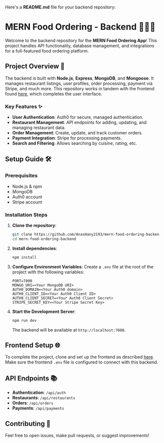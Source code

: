Here's a **README.md** file for your backend repository:

# MERN Food Ordering - Backend 🍔🍕🍜

Welcome to the backend repository for the **MERN Food Ordering App**! This project handles API functionality, database management, and integrations for a full-featured food ordering platform.

## Project Overview 🚀

The backend is built with **Node.js**, **Express**, **MongoDB**, and **Mongoose**. It manages restaurant listings, user profiles, order processing, payment via Stripe, and much more. This repository works in tandem with the frontend found [here](https://github.com/AnasHany2193/mern-food-ordering-frontend), which completes the user interface.

### Key Features ✨

- **User Authentication**: Auth0 for secure, managed authentication.
- **Restaurant Management**: API endpoints for adding, updating, and managing restaurant data.
- **Order Management**: Create, update, and track customer orders.
- **Payment Integration**: Stripe for processing payments.
- **Search and Filtering**: Allows searching by cuisine, rating, etc.

## Setup Guide 🛠

### Prerequisites

- Node.js & npm
- MongoDB
- Auth0 account
- Stripe account

### Installation Steps

1. **Clone the repository**:

   ```bash
   git clone https://github.com/AnasHany2193/mern-food-ordering-backend.git
   cd mern-food-ordering-backend
   ```

2. **Install dependencies**:

   ```bash
   npm install
   ```

3. **Configure Environment Variables**:
   Create a `.env` file at the root of the project with the following variables:

   ```plaintext
   PORT=7000
   MONGO_URI=<Your MongoDB URI>
   AUTH0_DOMAIN=<Your Auth0 domain>
   AUTH0_CLIENT_ID=<Your Auth0 Client ID>
   AUTH0_CLIENT_SECRET=<Your Auth0 Client Secret>
   STRIPE_SECRET_KEY=<Your Stripe Secret Key>
   ```

4. **Start the Development Server**:

   ```bash
   npm run dev
   ```

   The backend will be available at `http://localhost:7000`.

## Frontend Setup 🌐

To complete the project, clone and set up the frontend as described [here](https://github.com/AnasHany2193/mern-food-ordering-frontend). Make sure the frontend `.env` file is configured to connect with this backend.

## API Endpoints 📚

- **Authentication**: `/api/auth`
- **Restaurants**: `/api/restaurants`
- **Orders**: `/api/orders`
- **Payments**: `/api/payments`

## Contributing 🤝

Feel free to open issues, make pull requests, or suggest improvements!
